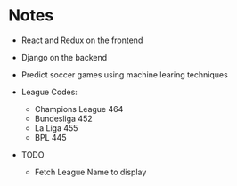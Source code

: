 # Notes

* React and Redux on the frontend
* Django on the backend

* Predict soccer games using machine learing techniques

- League Codes:

  * Champions League 464
  * Bundesliga 452
  * La Liga 455
  * BPL 445

- TODO
  * Fetch League Name to display
